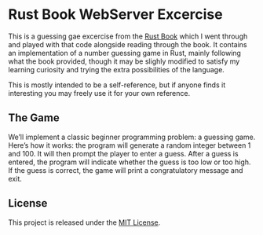 # Rust Book WebServer Excercise

This is a guessing gae excercise from the [Rust Book](https://doc.rust-lang.org/book/)
which I went through and played with that code alongside reading through the book. It
contains an implementation of a number guessing game in Rust, mainly following what the
book provided, though it may be slighly modified to satisfy my learning curiosity and
trying the extra possibilities of the language.

This is mostly intended to be a self-reference, but if anyone finds it interesting you
may freely use it for your own reference.


## The Game

We’ll implement a classic beginner programming problem: a guessing game. Here’s how it works:
the program will generate a random integer between 1 and 100. It will then prompt the player
to enter a guess. After a guess is entered, the program will indicate whether the guess is too
low or too high. If the guess is correct, the game will print a congratulatory message and exit.


## License

This project is released under the [MIT License](LICENSE).
